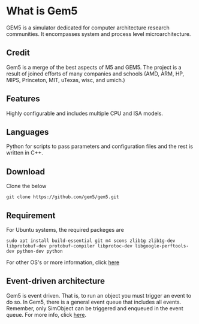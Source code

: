 # What is Gem5
GEM5 is a simulator dedicated for computer architecture research communities. It  encompasses system and process level microarchitecture. 
## Credit 
Gem5 is a merge of the best aspects of M5 and GEM5. The project is a result of joined efforts of many companies and schools (AMD, ARM, HP, MIPS, Princeton, MIT, uTexas, wisc, and umich.)
## Features
Highly configurable and includes multiple CPU and ISA models.
## Languages 
Python for scripts to pass parameters and configuration files and the rest is written in C++.  
## Download
Clone the below
```
git clone https://github.com/gem5/gem5.git
```
## Requirement
For Ubuntu systems, the required packeges are  
```
sudo apt install build-essential git m4 scons zlib1g zlib1g-dev libprotobuf-dev protobuf-compiler libprotoc-dev libgoogle-perftools-dev python-dev python
```
For other OS's or more information, click [here](http://gem5.org/Compiling_M5#Required_Software)
## Event-driven architecture 
Gem5 is event driven. That is, to run an object you must trigger an event to do so. In Gem5, there is a general event queue that includes all events. Remember, only SimObject can be triggered and enqueued in the event queue.  For more info, click [here](here). 


